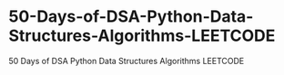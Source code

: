 # 50-Days-of-DSA-Python-Data-Structures-Algorithms-LEETCODE
50 Days of DSA Python Data Structures Algorithms LEETCODE
